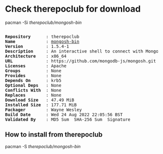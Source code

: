 # Check therepoclub for download

pacman -Si *therepoclub/mongosh-bin*

<div class="highlight"><pre class="highlight"><text>
<b>Repository</b>      : therepoclub
<b>Name</b>            : <a href="../../x86_64/mongosh-bin-1.5.4-1-x86_64.pkg.tar.zst">mongosh-bin</a>
<b>Version</b>         : 1.5.4-1
<b>Description</b>     : An interactive shell to connect with MongoDB with syntax highlighting, autocomplete, contextual help and error messages.
<b>Architecture</b>    : x86_64
<b>URL</b>             : https://github.com/mongodb-js/mongosh.git
<b>Licenses</b>        : Apache
<b>Groups</b>          : None
<b>Provides</b>        : None
<b>Depends On</b>      : krb5
<b>Optional Deps</b>   : None
<b>Conflicts With</b>  : None
<b>Replaces</b>        : None
<b>Download Size</b>   : 47.49 MiB
<b>Installed Size</b>  : 177.71 MiB
<b>Packager</b>        : Wayne Wesley <wayne6324@gmail.com>
<b>Build Date</b>      : Wed 24 Aug 2022 22:05:56 BST
<b>Validated By</b>    : MD5 Sum  SHA-256 Sum  Signature
</text></pre></div>

## How to install from therepoclub

pacman -S *therepoclub/mongosh-bin*
